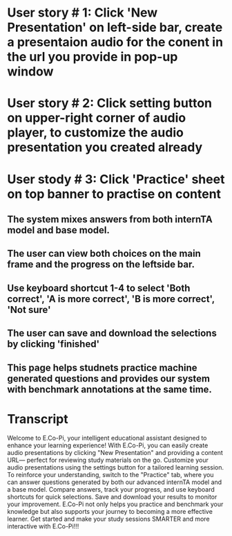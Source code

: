 # User story # 1: Click 'New Presentation' on left-side bar, create a presentaion audio for the conent in the url you provide in pop-up window
# User story # 2: Click setting button on upper-right corner of audio player, to customize the audio presentation you created already
# User stody # 3: Click 'Practice' sheet on top banner to practise on content
## The system mixes answers from both internTA model and base model. 
## The user can view both choices on the main frame and the progress on the leftside bar.
## Use keyboard shortcut 1-4 to select 'Both correct', 'A is more correct', 'B is more correct', 'Not sure'
## The user can save and download the selections by clicking 'finished'
## This page helps studnets practice machine generated questions and provides our system with benchmark annotations at the same time. 

# Transcript
Welcome to E.Co-Pi, your intelligent educational assistant designed to enhance your learning experience! With E.Co-Pi, you can easily create audio presentations by clicking "New Presentation" and providing a content URL— perfect for reviewing study materials on the go. Customize your audio presentations using the settings button for a tailored learning session. To reinforce your understanding, switch to the "Practice" tab, where you can answer questions generated by both our advanced internTA model and a base model. Compare answers, track your progress, and use keyboard shortcuts for quick selections. Save and download your results to monitor your improvement. E.Co-Pi not only helps you practice and benchmark your knowledge but also supports your journey to becoming a more effective learner. Get started and make your study sessions SMARTER and more interactive with E.Co-Pi!!!